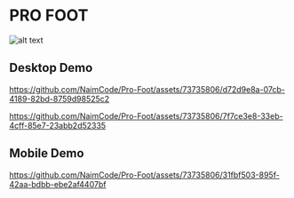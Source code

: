 # PRO FOOT
<img src="https://res.cloudinary.com/ob2a/image/upload/v1692178441/Picture1_wm9sck.png" alt="alt text" width="whatever" height="whatever">

## Desktop Demo


https://github.com/NaimCode/Pro-Foot/assets/73735806/d72d9e8a-07cb-4189-82bd-8759d98525c2



https://github.com/NaimCode/Pro-Foot/assets/73735806/7f7ce3e8-33eb-4cff-85e7-23abb2d52335

## Mobile Demo


https://github.com/NaimCode/Pro-Foot/assets/73735806/31fbf503-895f-42aa-bdbb-ebe2af4407bf

